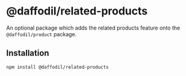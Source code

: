 # @daffodil/related-products

An optional package which adds the related products feature onto the `@daffodil/product` package.


## Installation

```
npm install @daffodil/related-products
```
